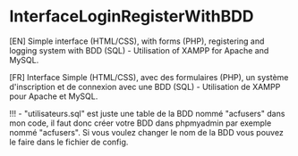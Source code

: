 # InterfaceLoginRegisterWithBDD
[EN] Simple interface (HTML/CSS), with forms (PHP), registering and logging system with BDD (SQL) - Utilisation of XAMPP for Apache and MySQL.

[FR] Interface Simple (HTML/CSS), avec des formulaires (PHP), un système d'inscription et de connexion avec une BDD (SQL) - Utilisation de XAMPP pour Apache et MySQL.

!!! - "utilisateurs.sql" est juste une table de la BDD nommé "acfusers" dans mon code, il faut donc créer votre BDD dans phpmyadmin par exemple nommé "acfusers". Si vous voulez changer le nom de la BDD vous pouvez le faire dans le fichier de config.

